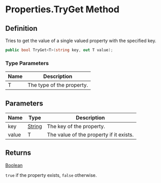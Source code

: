 # Properties.TryGet Method
## Definition

Tries to get the value of a single valued property with the specified key.

```c#
public bool TryGet<T>(string key, out T value);
```

### Type Parameters

| Name | Description |
| ---- | ----------- |
| T | The type of the property. |

## Parameters

| Name | Type | Description |
| ---- | ---- | ----------- |
| key | [String](https://learn.microsoft.com/en-gb/dotnet/api/System.String) | The key of the property. |
| value | T | The value of the property if it exists. |

## Returns

[Boolean](https://learn.microsoft.com/en-gb/dotnet/api/System.Boolean)

`true` if the property exists, `false` otherwise.
